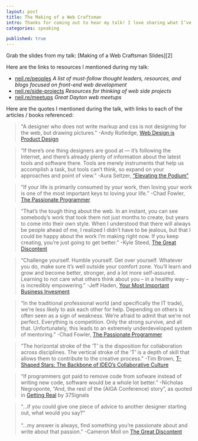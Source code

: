 ```yaml
---
layout: post
title: The Making of a Web Craftsman
intro: Thanks for coming out to hear my talk! I love sharing what I’ve learned on my journey. I’d be happy to <a href="/about">hear from you</a> if the talk helped you in any way, or if you have suggestions to help me improve it for next time.
categories: speaking

published: true
---
```


Grab the slides from my talk: [Making of a Web Craftsman Slides][2]

Here are the links to resources I mentioned during my talk:

* [neil.re/peoples](http://neil.re/peoples) *A list of must-follow thought leaders, resources, and blogs focused on front-end web development*
* [neil.re/side-projects](http://neil.re/side-projects) *Resources for thinking of web side projects*
* [neil.re/meetups](http://neil.re/meetups) *Great Dayton web meetups*

Here are the quotes I mentioned during the talk, with links to each of the articles / books referenced:

<blockquote>"A designer who does not write markup and css is not designing for the web, but drawing pictures."
  <span class="quote-source">-Andy Rutledge, <a href="http://andyrutledge.com/web-design-is-product-design.php">Web Design is Product Design</a></span>
</blockquote>

<blockquote>“If there’s one thing designers are good at — it’s following the Internet, and there’s already plenty of information about the latest tools and software there. Tools are merely instruments that help us accomplish a task, but tools can’t think, so expand on your approaches and point of view.”
  <span class="quote-source">-Aura Seltzer, <a href="http://cognition.happycog.com/article/elevating-the-podium">“Elevating the Podium”</a></span>
</blockquote>

<blockquote>“If your life is primarily consumed by your work, then loving your work is one of the most important keys to loving your life.”
  <span class="quote-source">-Chad Fowler, <a href="http://www.amazon.com/Passionate-Programmer-Remarkable-Development-Pragmatic/dp/1934356344">The Passionate Programmer</a></span>
</blockquote>

<blockquote>“That’s the tough thing about the web. In an instant, you can see somebody’s work that took them not just months to create, but years to come into their own style. When I understood that there will always be people ahead of me, I realized I didn’t have to be jealous, but that I could be happy about the work I’m making right now. If you keep creating, you’re just going to get better.”
  <span class="quote-source">-Kyle Steed, <a href="http://thegreatdiscontent.com/kyle-steed">The Great Discontent</a></span>
</blockquote>

<blockquote>“Challenge yourself. Humble yourself. Get over yourself. Whatever you do, make sure it’s well outside your comfort zone. You’ll learn and grow and become better, stronger, and a lot more self-assured. Learning to not care what others think about you – in a healthy way – is incredibly empowering.”
  <span class="quote-source">-Jeff Haden, <a href="http://www.inc.com/jeff-haden/your-most-important-business-investment.html">Your Most Important Business Invesment</a></span>
</blockquote>

<blockquote>“In the traditional professional world (and specifically the IT trade), we’re less likely to ask each other for help. Depending on others is often seen as a sign of weakness. We’re afraid to admit that we’re not perfect. Everything is competition. Only the strong survive, and all that. Unfortunately, this leads to an extremely underdeveloped system of mentoring.”
  <span class="quote-source">-Chad Fowler, <a href="http://www.amazon.com/Passionate-Programmer-Remarkable-Development-Pragmatic/dp/1934356344">The Passionate Programmer</a></span>
</blockquote>

<blockquote>“The horizontal stroke of the ‘T’ is the disposition for collaboration across disciplines. The vertical stroke of the ‘T’ is a depth of skill that allows them to contribute to the creative process.”
  <span class="quote-source">-Tim Brown, <a href="http://chiefexecutive.net/ideo-ceo-tim-brown-t-shaped-stars-the-backbone-of-ideoae%E2%84%A2s-collaborative-culture">T-Shaped Stars: The Backbone of IDEO’s Collaborative Culture</a></span>
</blockquote>

<blockquote>“If programmers got paid to remove code from sofware instead of writing new code, software would be a whole lot better.”
  <span class="quote-source">-Nicholas Negroponte, “And, the rest of the (AIGA Conference) story”, as quoted in <a href="http://gettingreal.37signals.com/">Getting Real</a> by 37Signals</span>
</blockquote>

<blockquote>“…if you could give one piece of advice to another designer starting out, what would you say?”<br /><br />
  “…my answer is always, find something you’re passionate about and write about that passion.”
    <span class="quote-source">-Cameron Moll on <a href="http://thegreatdiscontent.com/cameron-moll">The Great Discontent</a></span>
</blockquote>